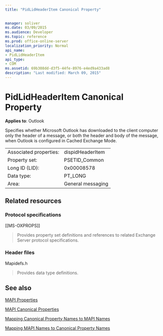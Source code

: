 ```yaml
---
title: "PidLidHeaderItem Canonical Property"
 
 
manager: soliver
ms.date: 03/09/2015
ms.audience: Developer
ms.topic: reference
ms.prod: office-online-server
localization_priority: Normal
api_name:
- PidLidHeaderItem
api_type:
- COM
ms.assetid: 69b308dd-d3f5-44fe-8976-e4ed9a433ad8
description: "Last modified: March 09, 2015"
---
```


# PidLidHeaderItem Canonical Property

  
  
**Applies to**: Outlook 
  
Specifies whether Microsoft Outlook has downloaded to the client computer only the header of a message, or both the header and body of the message, when Outlook is configured in Cached Exchange Mode.
  
|||
|:-----|:-----|
|Associated properties:  <br/> |dispidHeaderItem  <br/> |
|Property set:  <br/> |PSETID_Common  <br/> |
|Long ID (LID):  <br/> |0x00008578  <br/> |
|Data type:  <br/> |PT_LONG  <br/> |
|Area:  <br/> |General messaging  <br/> |
   
## Related resources

### Protocol specifications

[[MS-OXPROPS]] 
  
> Provides property set definitions and references to related Exchange Server protocol specifications.
    
### Header files

Mapidefs.h
  
> Provides data type definitions.
    
## See also



[MAPI Properties](mapi-properties.md)
  
[MAPI Canonical Properties](mapi-canonical-properties.md)
  
[Mapping Canonical Property Names to MAPI Names](mapping-canonical-property-names-to-mapi-names.md)
  
[Mapping MAPI Names to Canonical Property Names](mapping-mapi-names-to-canonical-property-names.md)

